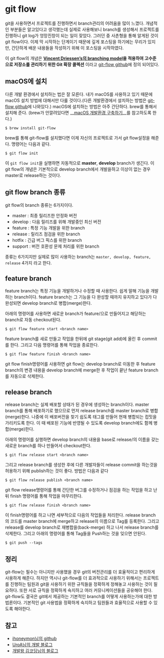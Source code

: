 # git flow

git을 사용하면서 프로젝트를 진행하면서 branch관리의 어려움을 많이 느꼈다. 개념적인 부분들은 알고있다고 생각했는데 실제로 사용해보니 branch를 생성해서 프로젝트를 진행하니 git log가 엉망진창이 되는 일이 잦았다. 그러던 중 사촌형을 통해 알게된 것이 git flow이다. 이제 막 시작하는 단계이기 때문에 깊게 포스팅을 하기에는 무리가 있지만, 간단하게 배운 내용들을 작성하기 위해 이 포스팅을 시작하였다. 

이 git flow의 개념은 __[Vincent Driessen’s의 branching model](https://nvie.com/posts/a-successful-git-branching-model/)을 적용하여 고수준으로 저장소를 관리하기 위한 Git 확장 콜렉션__ 이라고 [git-flow github](https://github.com/nvie/gitflow)에 정의 되어있다. 


## macOS에 설치 

다른 개발 환경에서 설치하는 법은 잘 모른다. 내가 macOS를 사용하고 있기 때문에 macOS 설치 방법에 대해서만 다룰 것이다.(다른 개발환경에서 설치하는 방법은 [git-flow github](https://github.com/nvie/gitflow)에 나와있다.) macOS에 설치하는 방법은 아주 간단하다. brew를 통해서 설치해 준다. (brew가 안깔려있다면 __[macOS 개발환경 구축하기](https://mongkyo.github.io/dev/macOS-%EA%B0%9C%EB%B0%9C%ED%99%98%EA%B2%BD-%EA%B5%AC%EC%B6%95%ED%95%98%EA%B8%B0/)__를 참고하도록 한다.)

```
$ brew install git-flow
```
brew를 통해 git-flow를 설치했다면 이제 자신의 프로젝트로 가서 git flow설정을 해준다. 명령어는 다음과 같다. 

```
$ git flow init
```
이 `git flow init`을 실행하면 자동적으로 __master__, __develop__ branch가 생긴다. 이 git flow의 개념은 기본적으로 develop branch에서 개발을하고 이상이 없는 경우 master로 release하는 것이다. 

## git flow branch 종류

git flow의 branch 종류는 6가지이다.

- master : 최종 릴리즈한 안정화 버전
- develop : 다음 릴리즈를 위해 개발중인 최신 버전
- feature : 특정 기능 개발을 위한 branch
- release : 릴리즈 점검을 위한 branch
- hotfix : 긴급 버그 픽스를 위한 branch
- support : 버전 호환성 문제 처리를 위한 branch

종류는 6가지지만 실제로 많이 사용하는 branch는 `master, develop, feature, release` 4가지 라고 한다. 

## feature branch

feature branch는 특정 기능을 개발하거나 수정할 때 사용한다. 쉽게 말해 기능을 개발하는 branch이다. feature branch는 그 기능을 다 완성할 때까지 유지하고 있다가 다 완성되면 develop branch로 병합(merge)한다. 

아래의 명령어를 사용하면 새로운 branch가 feature/<branch name>으로 만들어지고 해당하는 branch로 자동 checkout된다.

```
$ git flow feature start <branch name>
```

feature branch를 새로 만들고 작업을 한뒤에 git stage(git add)에 올린 후 commit를 한다. 그리고 다음 명령어를 통해 작업을 종료한다. 

```
$ git flow feature finish <branch name>
```
git flow finish명령어를 사용하면 git flow는 develop branch로 이동한 후 feature branch의 변경 내용을 develop branch에 merge한 후 작업이 끝난 feature branch를 자동으로 삭제한다. 


## release branch 

release branch는 실제 배포할 상태가 된 경우에 생성하는 branch이다. master branch를 통해 배포하기로 했으므로 먼저 release branch를 master branch로 병합(merge)한다. 나중에 이 배포버전을 찾기 쉽도록 태그를 만들어 현재 병합되는 컵밋을 가리키도록 한다. 이 때 배포된 기능에 반영될 수 있도록 develop branch에도 함께 병합(merge)한다.

아래의 명령어를 실행하면 develop branch의 내용을 base로 release/<branch name>의 이름을 갖는 새로운 branch를 하나 만들어서 checkout한다. 

```
$ git flow release start <branch name>
```
그리고 release branch를 생성한 후에 다른 개발자들이 release commit을 하는것을 허용하기 위해 publish하는 것이 좋다. 방법은 다음과 같다

```
$ git flow release publish <branch name>
```


git flow release명령어를 통해 간단한 버그를 수정하거나 점검을 하는 작업을 하고 난 뒤 finish 명령어를 통해 작업을 마무리한다. 

```
$ git flow release finish <branch name>
```

이 finish명령어를 하고 나면 세부적으로 다음의 작업들을 처리한다. release branch의 코드를 master branch에 merge하고 release의 이름으로 Tag를 등록한다. 그리고 release를 develop branch로 재병합을(back-merge) 하고 나서 release branch를 삭제한다. 그리고 아래의 명령어를 통해 Tag들을 Push하는 것을 잊으면 안된다. 

```
$ git push --tags
```


## 정리

git-flow는 필수는 아니지만 사용했을 경우 git의 버전관리를 더 효율적이고 편리하게 사용하게 해준다. 하지만 역시나 git-flow를 더 효과적으로 사용하기 위해서는 프로젝트를 진행하는 팀원과 git을 사용하기 위한 규칙들을 정확하게 정해놓고 사용하는 것이 필요하다. 또한 서로 규칙을 정확하게 숙지하고 여러 커뮤니케이션들을 공유해야 한다. git-flow도 결국은 git에서 제공하는 기본적인 branch를 어떻게 사용하는가에 대한 방법론이다. 기본적인 git 사용법을 정확하게 숙지하고 팀원들과 효율적으로 사용할 수 있도록 해야한다. 


## 참고

- [ihoneymon님의 github](https://gist.github.com/ihoneymon/a28138ee5309c73e94f9)
- [UroA님의 개발 블로그](http://uroa.tistory.com/106)
- [개발왕 김코딩님의 블로그](http://huns.me/development/1131)